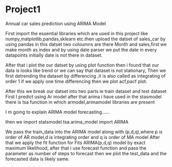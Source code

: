 # Project1
Annual car sales  prediction using ARIMA Model

First import the essential libraries which are used in this project like numpy,matplotlib,pandas,sklearn etc.then
upload the datset of sales_car by using pandas in this datset two coloumns are there Month and sales,first we make month as index 
and by using date parser we put the date in every datapoints initially date is not there in dataset.

After that i plot the our datset by using plot function then i found that our data is looks like trend or we can say that dataset is not stationary,
Then we first detrending the dataset by differencing ,it is also called as integrating of order 1 if we apply one time differencing then we plot
acf,pacf plot.


After this we break our datset into two parts ie train dataset and test dataset
First I predict using Ar model after that arima i have used in the stasmodel there is tsa function in which armodel,arimamodel libraries are present

I m going to explain ARIMA model forecasting......

then we import statsmodel.tsa.arima_model import ARIMA

We pass the train_data into the ARIMA model along with (p,d,q),where p is order of AR model,d is integrating order and q is order of MA model
After that we apply the fit function for Fits ARIMA(p,d,q) model by exact maximum likelihood, after that i use forecast function and pass the 
parameter as number of steps to forecast then we plot the test_data and the forecasted data is likely same.
